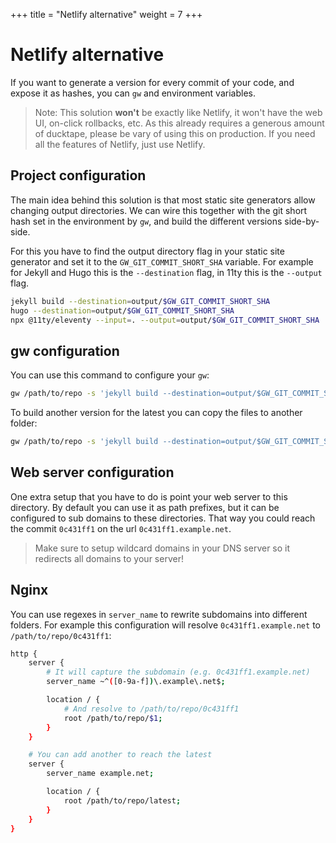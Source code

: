 +++
title = "Netlify alternative"
weight = 7
+++

# Netlify alternative

If you want to generate a version for every commit of your code, and expose it as hashes, you can `gw` and environment variables.

> Note: This solution **won't** be exactly like Netlify, it won't have the web UI, on-click rollbacks, etc. As this already requires a generous amount of ducktape, please be vary of using this on production. If you need all the features of Netlify, just use Netlify.

## Project configuration

The main idea behind this solution is that most static site generators allow changing output directories. We can wire this together with the git short hash set in the environment by `gw`, and build the different versions side-by-side.

For this you have to find the output directory flag in your static site generator and set it to the `GW_GIT_COMMIT_SHORT_SHA` variable. For example for Jekyll and Hugo this is the `--destination` flag, in 11ty this is the `--output` flag.

```sh
jekyll build --destination=output/$GW_GIT_COMMIT_SHORT_SHA
hugo --destination=output/$GW_GIT_COMMIT_SHORT_SHA
npx @11ty/eleventy --input=. --output=output/$GW_GIT_COMMIT_SHORT_SHA
```

## gw configuration

You can use this command to configure your `gw`:

```sh
gw /path/to/repo -s 'jekyll build --destination=output/$GW_GIT_COMMIT_SHORT_SHA'
```

To build another version for the latest you can copy the files to another folder:

```sh
gw /path/to/repo -s 'jekyll build --destination=output/$GW_GIT_COMMIT_SHORT_SHA' -s 'cp -r output/$GW_GIT_COMMIT_SHORT_SHA output/latest'
```

## Web server configuration

One extra setup that you have to do is point your web server to this directory. By default you can use it as path prefixes, but it can be configured to sub domains to these directories. That way you could reach the commit `0c431ff1` on the url `0c431ff1.example.net`.

> Make sure to setup wildcard domains in your DNS server so it redirects all domains to your server!

## Nginx

You can use regexes in `server_name` to rewrite subdomains into different folders. For example this configuration will resolve `0c431ff1.example.net` to `/path/to/repo/0c431ff1`:

```sh
http {
    server {
        # It will capture the subdomain (e.g. 0c431ff1.example.net)
        server_name ~^([0-9a-f])\.example\.net$;

        location / {
            # And resolve to /path/to/repo/0c431ff1
            root /path/to/repo/$1;
        }
    }

    # You can add another to reach the latest
    server {
        server_name example.net;

        location / {
            root /path/to/repo/latest;
        }
    }
}
```